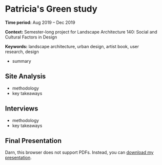 # Patricia's Green study

**Time period:** Aug 2019 – Dec 2019

**Context:** Semester-long project for Landscape Architecture 140: Social and Cultural Factors in Design

**Keywords:** landscape architecture, urban design, artist book, user research, design

- summary 

## Site Analysis
- methodology
- key takeaways

## Interviews
- methodology
- key takeaways

## Final Presentation
<object data="la140/artistbook.pdf" type="application/pdf" width="100%" height="450px">
<p>Darn, this browser does not support PDFs. Instead, you can <a href="la140/artistbook.pdf">download my presentation</a>.</p>
</object>

